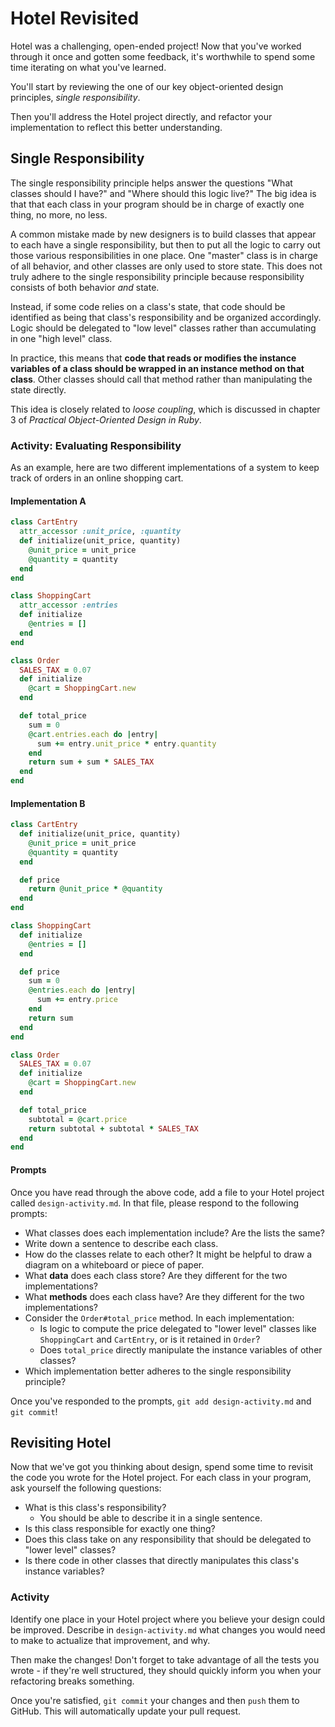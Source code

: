 # Hotel Revisited

Hotel was a challenging, open-ended project! Now that you've worked through it once and gotten some feedback, it's worthwhile to spend some time iterating on what you've learned.

You'll start by reviewing the one of our key object-oriented design principles, _single responsibility_.

Then you'll address the Hotel project directly, and refactor your implementation to reflect this better understanding.

## Single Responsibility

The single responsibility principle helps answer the questions "What classes should I have?" and "Where should this logic live?" The big idea is that that each class in your program should be in charge of exactly one thing, no more, no less.

A common mistake made by new designers is to build classes that appear to each have a single responsibility, but then to put all the logic to carry out those various responsibilities in one place. One "master" class is in charge of all behavior, and other classes are only used to store state. This does not truly adhere to the single responsibility principle because responsibility consists of both behavior _and_ state.

Instead, if some code relies on a class's state, that code should be identified as being that class's responsibility and be organized accordingly. Logic should be delegated to "low level" classes rather than accumulating in one "high level" class.

In practice, this means that **code that reads or modifies the instance variables of a class should be wrapped in an instance method on that class**. Other classes should call that method rather than manipulating the state directly.

This idea is closely related to _loose coupling_, which is discussed in chapter 3 of _Practical Object-Oriented Design in Ruby_.

### Activity: Evaluating Responsibility

As an example, here are two different implementations of a system to keep track of orders in an online shopping cart.

#### Implementation A

```ruby
class CartEntry
  attr_accessor :unit_price, :quantity
  def initialize(unit_price, quantity)
    @unit_price = unit_price
    @quantity = quantity
  end
end

class ShoppingCart
  attr_accessor :entries
  def initialize
    @entries = []
  end
end

class Order
  SALES_TAX = 0.07
  def initialize
    @cart = ShoppingCart.new
  end

  def total_price
    sum = 0
    @cart.entries.each do |entry|
      sum += entry.unit_price * entry.quantity
    end
    return sum + sum * SALES_TAX
  end
end
```

#### Implementation B

```ruby
class CartEntry
  def initialize(unit_price, quantity)
    @unit_price = unit_price
    @quantity = quantity
  end

  def price
    return @unit_price * @quantity
  end
end

class ShoppingCart
  def initialize
    @entries = []
  end

  def price
    sum = 0
    @entries.each do |entry|
      sum += entry.price
    end
    return sum
  end
end

class Order
  SALES_TAX = 0.07
  def initialize
    @cart = ShoppingCart.new
  end

  def total_price
    subtotal = @cart.price
    return subtotal + subtotal * SALES_TAX
  end
end
```

#### Prompts

Once you have read through the above code, add a file to your Hotel project called `design-activity.md`. In that file, please respond to the following prompts:

- What classes does each implementation include? Are the lists the same?
- Write down a sentence to describe each class.
- How do the classes relate to each other? It might be helpful to draw a diagram on a whiteboard or piece of paper.
- What **data** does each class store? Are they different for the two implementations?
- What **methods** does each class have? Are they different for the two implementations?
- Consider the `Order#total_price` method. In each implementation:
    - Is logic to compute the price delegated to "lower level" classes like `ShoppingCart` and `CartEntry`, or is it retained in `Order`?
    - Does `total_price` directly manipulate the instance variables of other classes?
- Which implementation better adheres to the single responsibility principle?

Once you've responded to the prompts, `git add design-activity.md` and `git commit`!

## Revisiting Hotel

Now that we've got you thinking about design, spend some time to revisit the code you wrote for the Hotel project. For each class in your program, ask yourself the following questions:
- What is this class's responsibility?
    - You should be able to describe it in a single sentence.
- Is this class responsible for exactly one thing?
- Does this class take on any responsibility that should be delegated to "lower level" classes?
- Is there code in other classes that directly manipulates this class's instance variables?

### Activity

Identify one place in your Hotel project where you believe your design could be improved. Describe in `design-activity.md` what changes you would need to make to actualize that improvement, and why.

Then make the changes! Don't forget to take advantage of all the tests you wrote - if they're well structured, they should quickly inform you when your refactoring breaks something.

Once you're satisfied, `git commit` your changes and then `push` them to GitHub. This will automatically update your pull request.
